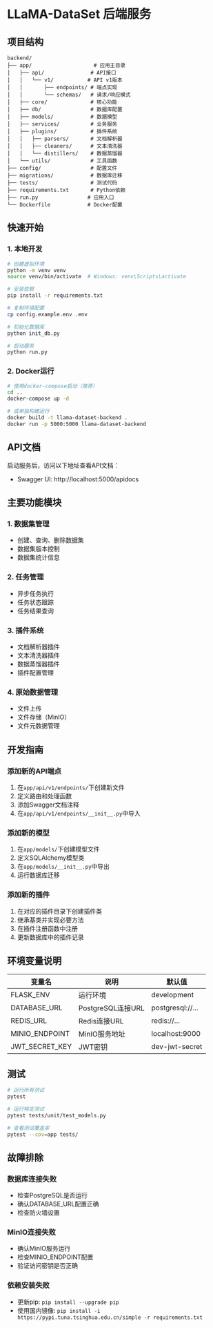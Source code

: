 # LLaMA-DataSet 后端服务

## 项目结构

```
backend/
├── app/                    # 应用主目录
│   ├── api/               # API接口
│   │   └── v1/           # API v1版本
│   │       ├── endpoints/ # 端点实现
│   │       └── schemas/   # 请求/响应模式
│   ├── core/              # 核心功能
│   ├── db/                # 数据库配置
│   ├── models/            # 数据模型
│   ├── services/          # 业务服务
│   ├── plugins/           # 插件系统
│   │   ├── parsers/       # 文档解析器
│   │   ├── cleaners/      # 文本清洗器
│   │   └── distillers/    # 数据蒸馏器
│   └── utils/             # 工具函数
├── config/                # 配置文件
├── migrations/            # 数据库迁移
├── tests/                 # 测试代码
├── requirements.txt       # Python依赖
├── run.py                # 应用入口
└── Dockerfile            # Docker配置
```

## 快速开始

### 1. 本地开发

```bash
# 创建虚拟环境
python -m venv venv
source venv/bin/activate  # Windows: venv\Scripts\activate

# 安装依赖
pip install -r requirements.txt

# 复制环境配置
cp config.example.env .env

# 初始化数据库
python init_db.py

# 启动服务
python run.py
```

### 2. Docker运行

```bash
# 使用docker-compose启动（推荐）
cd ..
docker-compose up -d

# 或单独构建运行
docker build -t llama-dataset-backend .
docker run -p 5000:5000 llama-dataset-backend
```

## API文档

启动服务后，访问以下地址查看API文档：
- Swagger UI: http://localhost:5000/apidocs

## 主要功能模块

### 1. 数据集管理
- 创建、查询、删除数据集
- 数据集版本控制
- 数据集统计信息

### 2. 任务管理
- 异步任务执行
- 任务状态跟踪
- 任务结果查询

### 3. 插件系统
- 文档解析器插件
- 文本清洗器插件
- 数据蒸馏器插件
- 插件配置管理

### 4. 原始数据管理
- 文件上传
- 文件存储（MinIO）
- 文件元数据管理

## 开发指南

### 添加新的API端点

1. 在`app/api/v1/endpoints/`下创建新文件
2. 定义路由和处理函数
3. 添加Swagger文档注释
4. 在`app/api/v1/endpoints/__init__.py`中导入

### 添加新的模型

1. 在`app/models/`下创建模型文件
2. 定义SQLAlchemy模型类
3. 在`app/models/__init__.py`中导出
4. 运行数据库迁移

### 添加新的插件

1. 在对应的插件目录下创建插件类
2. 继承基类并实现必要方法
3. 在插件注册函数中注册
4. 更新数据库中的插件记录

## 环境变量说明

| 变量名 | 说明 | 默认值 |
|--------|------|--------|
| FLASK_ENV | 运行环境 | development |
| DATABASE_URL | PostgreSQL连接URL | postgresql://... |
| REDIS_URL | Redis连接URL | redis://... |
| MINIO_ENDPOINT | MinIO服务地址 | localhost:9000 |
| JWT_SECRET_KEY | JWT密钥 | dev-jwt-secret |

## 测试

```bash
# 运行所有测试
pytest

# 运行特定测试
pytest tests/unit/test_models.py

# 查看测试覆盖率
pytest --cov=app tests/
```

## 故障排除

### 数据库连接失败
- 检查PostgreSQL是否运行
- 确认DATABASE_URL配置正确
- 检查防火墙设置

### MinIO连接失败
- 确认MinIO服务运行
- 检查MINIO_ENDPOINT配置
- 验证访问密钥是否正确

### 依赖安装失败
- 更新pip: `pip install --upgrade pip`
- 使用国内镜像: `pip install -i https://pypi.tuna.tsinghua.edu.cn/simple -r requirements.txt` 